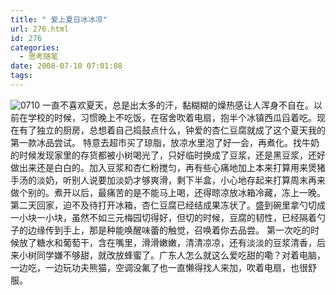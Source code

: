 ```yaml
---
title: " 爱上夏日冰冰凉"
url: 276.html
id: 276
categories:
  - 思考随笔
date: 2008-07-10 07:01:08
tags:
---
```


![0710](../../../images/2008/07/0710.jpg) 一直不喜欢夏天，总是出太多的汗，黏糊糊的燥热感让人浑身不自在。以前在学校的时候，习惯晚上不吃饭，在宿舍吹着电扇，抱半个冰镇西瓜舀着吃。现在有了独立的厨房，总想着自己捣鼓点什么，钟爱的杏仁豆腐就成了这个夏天我的第一款冰品尝试。 特意去超市买了琼脂，放凉水里泡了好一会，再煮化。找牛奶的时候发现家里的存货都被小树喝光了，只好临时换成了豆浆，还是黑豆浆，还好做出来还是白白的。加入豆浆和杏仁粉搅匀，再有些心痛地加上本来打算用来煲猪手汤的淡奶，听别人说要加淡奶才够爽滑，剩下半盒，小心地存起来打算周末再来做个别的。煮开以后，最痛苦的是不能马上喝，还得晾凉放冰箱冷藏，冻上一晚。 第二天回家，迫不及待打开冰箱，杏仁豆腐已经结成果冻状了。盛到碗里拿勺切成一小块一小块，虽然不如三元梅园切得好，但切的时候，豆腐的韧性，已经隔着勺子的边缘传到手上，那是种能唤醒味蕾的触觉，召唤着你去品尝。 第一次吃的时候放了糖水和葡萄干，含在嘴里，滑滑嫩嫩，清清凉凉，还有淡淡的豆浆清香，后来小树同学嫌不够甜，就改放蜂蜜了。广东人怎么就这么爱吃甜的嘞？对着电脑，一边吃，一边玩功夫熊猫，空调没氟了也一直懒得找人来加，吹着电扇，也很舒服。